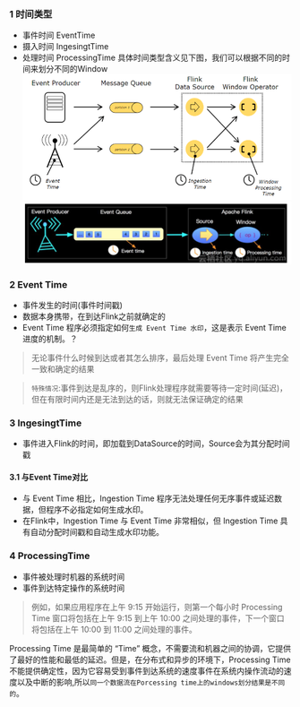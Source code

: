 ### 1 时间类型
+ 事件时间 EventTime 
+ 摄入时间 IngesingtTime
+ 处理时间 ProcessingTime
具体时间类型含义见下图，我们可以根据不同的时间来划分不同的Window
![](images/2019-10-06-19-22-50.png)
![](images/2019-10-06-20-14-40.png)

### 2 Event Time
+ 事件发生的时间(事件时间戳)
+ 数据本身携带，在到达Flink之前就确定的
+ Event Time 程序必须指定如何`生成 Event Time 水印`，这是表示 Event Time 进度的机制。？

> 无论事件什么时候到达或者其怎么排序，最后处理 Event Time 将产生完全一致和确定的结果

> `特殊情况`:事件到达是乱序的，则Flink处理程序就需要等待一定时间(延迟)，但在有限时间内还是无法到达的话，则就无法保证确定的结果

### 3 IngesingtTime
+ 事件进入Flink的时间，即加载到DataSource的时间，Source会为其分配时间戳
#### 3.1 与Event Time对比
+ 与 Event Time 相比，Ingestion Time 程序无法处理任何无序事件或延迟数据，但程序不必指定如何生成水印。
+ 在Flink中，Ingestion Time 与 Event Time 非常相似，但 Ingestion Time 具有自动分配时间戳和自动生成水印功能。

### 4 ProcessingTime
+ 事件被处理时机器的系统时间
+ 事件到达特定操作的系统时间

> 例如，如果应用程序在上午 9:15 开始运行，则第一个每小时 Processing Time 窗口将包括在上午 9:15 到上午 10:00 之间处理的事件，下一个窗口将包括在上午 10:00 到 11:00 之间处理的事件。

Processing Time 是最简单的 “Time” 概念，不需要流和机器之间的协调，它提供了最好的性能和最低的延迟。但是，在分布式和异步的环境下，Processing Time 不能提供确定性，因为它容易受到事件到达系统的速度事件在系统内操作流动的速度以及中断的影响,所以`同一个数据流在Porcessing time上的windows划分结果是不同的`。

